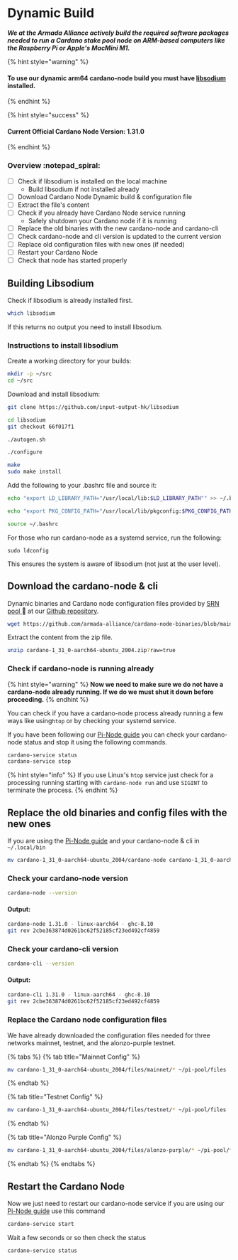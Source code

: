 # Dynamic Build

_**We at the Armada Alliance actively build the required software packages needed to run a Cardano stake pool node on ARM-based computers like the Raspberry Pi or Apple's MacMini M1.**_

{% hint style="warning" %}
#### To use our dynamic arm64 cardano-node build you must have [libsodium](https://github.com/input-output-hk/libsodium) installed.
{% endhint %}

{% hint style="success" %}
#### Current Official Cardano Node Version: 1.31.0
{% endhint %}

### Overview :notepad\_spiral:

* [ ] Check if libsodium is installed on the local machine
  * Build libsodium if not installed already
* [ ] Download Cardano Node Dynamic build & configuration file
* [ ] Extract the file's content
* [ ] Check if you already have Cardano Node service running
  * Safely shutdown your Cardano node if it is running
* [ ] Replace the old binaries with the new cardano-node and cardano-cli
* [ ] Check cardano-node and cli version is updated to the current version
* [ ] Replace old configuration files with new ones (if needed)
* [ ] Restart your Cardano Node
* [ ] Check that node has started properly

## Building Libsodium

Check if libsodium is already installed first.

```bash
which libsodium
```

If this returns no output you need to install libsodium.

### Instructions to install libsodium

Create a working directory for your builds:

```bash
mkdir -p ~/src
cd ~/src
```

Download and install libsodium:

```bash
git clone https://github.com/input-output-hk/libsodium
```

```bash
cd libsodium
git checkout 66f017f1
```

```bash
./autogen.sh
```

```bash
./configure
```

```bash
make
sudo make install
```

Add the following to your .bashrc file and source it:

```bash
echo "export LD_LIBRARY_PATH="/usr/local/lib:$LD_LIBRARY_PATH"" >> ~/.bashrc

echo "export PKG_CONFIG_PATH="/usr/local/lib/pkgconfig:$PKG_CONFIG_PATH"" >> ~/.bashrc

source ~/.bashrc
```

For those who run cardano-node as a systemd service, run the following:

```
sudo ldconfig
```

This ensures the system is aware of libsodium (not just at the user level).

## Download the cardano-node & cli

Dynamic binaries and Cardano node configuration files provided by [SRN pool ](https://armada-alliance.com/stake-pools/cc1b1c03798884c636703443a23b8d9e827d6c0417921600394198a0):pray: at our [Github repository](https://github.com/armada-alliance/cardano-node-binaries).

```bash
wget https://github.com/armada-alliance/cardano-node-binaries/blob/main/dynamic-binaries/1.31.0/cardano-1_31_0-aarch64-ubuntu_2004.zip?raw=true
```

Extract the content from the zip file.

```bash
unzip cardano-1_31_0-aarch64-ubuntu_2004.zip?raw=true
```

### Check if cardano-node is running already

{% hint style="warning" %}
**Now we need to make sure we do not have a cardano-node already running. If we do we must shut it down before proceeding.**
{% endhint %}

You can check if you have a cardano-node process already running a few ways like using`htop` or by checking your systemd service.

If you have been following our [Pi-Node guide](../pi-pool-tutorial/) you can check your cardano-node status and stop it using the following commands.

```bash
cardano-service status
cardano-service stop
```

{% hint style="info" %}
If you use Linux's `htop` service just check for a processing running starting with `cardano-node run` and use `SIGINT` to terminate the process.
{% endhint %}

## Replace the old binaries and config files with the new ones

If you are using the [Pi-Node guide](../pi-pool-tutorial/) and your cardano-node & cli in `~/.local/bin`

```bash
mv cardano-1_31_0-aarch64-ubuntu_2004/cardano-node cardano-1_31_0-aarch64-ubuntu_2004/cardano-cli ~/.local/bin
```

### Check your cardano-node version

```bash
cardano-node --version
```

#### Output:

```bash
cardano-node 1.31.0 - linux-aarch64 - ghc-8.10
git rev 2cbe363874d0261bc62f52185cf23ed492cf4859
```

### Check your cardano-cli version

```bash
cardano-cli --version
```

#### Output:

```bash
cardano-cli 1.31.0 - linux-aarch64 - ghc-8.10
git rev 2cbe363874d0261bc62f52185cf23ed492cf4859
```

### Replace the Cardano node configuration files

We have already downloaded the configuration files needed for three networks mainnet, testnet, and the alonzo-purple testnet.

{% tabs %}
{% tab title="Mainnet Config" %}
```bash
mv cardano-1_31_0-aarch64-ubuntu_2004/files/mainnet/* ~/pi-pool/files
```
{% endtab %}

{% tab title="Testnet Config" %}
```bash
mv cardano-1_31_0-aarch64-ubuntu_2004/files/testnet/* ~/pi-pool/files
```
{% endtab %}

{% tab title="Alonzo Purple Config" %}
```bash
mv cardano-1_31_0-aarch64-ubuntu_2004/files/alonzo-purple/* ~/pi-pool/files
```
{% endtab %}
{% endtabs %}

## Restart the Cardano Node

Now we just need to restart our cardano-node service if you are using our [Pi-Node guide](../pi-pool-tutorial/) use this command

```bash
cardano-service start
```

Wait a few seconds or so then check the status

```bash
cardano-service status
```
